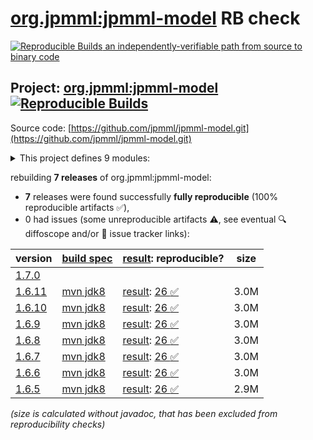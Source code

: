 [org.jpmml:jpmml-model](https://central.sonatype.com/artifact/org.jpmml/jpmml-model/versions) RB check
=======

[![Reproducible Builds](https://reproducible-builds.org/images/logos/rb.svg) an independently-verifiable path from source to binary code](https://reproducible-builds.org/)

## Project: [org.jpmml:jpmml-model](https://central.sonatype.com/artifact/org.jpmml/jpmml-model/versions) [![Reproducible Builds](https://img.shields.io/endpoint?url=https://raw.githubusercontent.com/jvm-repo-rebuild/reproducible-central/master/content/org/jpmml/jpmml-model/badge.json)](https://github.com/jvm-repo-rebuild/reproducible-central/blob/master/content/org/jpmml/jpmml-model/README.md)

Source code: [https://github.com/jpmml/jpmml-model.git](https://github.com/jpmml/jpmml-model.git)

<details><summary>This project defines 9 modules:</summary>

* [org.jpmml:jpmml-model](https://central.sonatype.com/artifact/org.jpmml/jpmml-model/overview)
* [org.jpmml:pmml-agent](https://central.sonatype.com/artifact/org.jpmml/pmml-agent/overview)
* [org.jpmml:pmml-model](https://central.sonatype.com/artifact/org.jpmml/pmml-model/overview)
* [org.jpmml:pmml-model-gwt](https://central.sonatype.com/artifact/org.jpmml/pmml-model-gwt/overview)
* [org.jpmml:pmml-model-jackson](https://central.sonatype.com/artifact/org.jpmml/pmml-model-jackson/overview)
* [org.jpmml:pmml-model-kryo](https://central.sonatype.com/artifact/org.jpmml/pmml-model-kryo/overview)
* [org.jpmml:pmml-model-metro](https://central.sonatype.com/artifact/org.jpmml/pmml-model-metro/overview)
* [org.jpmml:pmml-model-moxy](https://central.sonatype.com/artifact/org.jpmml/pmml-model-moxy/overview)
* [org.jpmml:pmml-xjc](https://central.sonatype.com/artifact/org.jpmml/pmml-xjc/overview)
</details>

rebuilding **7 releases** of org.jpmml:jpmml-model:
- **7** releases were found successfully **fully reproducible** (100% reproducible artifacts :white_check_mark:),
- 0 had issues (some unreproducible artifacts :warning:, see eventual :mag: diffoscope and/or :memo: issue tracker links):

| version | [build spec](/BUILDSPEC.md) | [result](https://reproducible-builds.org/docs/jvm/): reproducible? | size |
| -- | --------- | ------ | -- |
| [1.7.0](https://central.sonatype.com/artifact/org.jpmml/jpmml-model/1.7.0/pom) | | | |
| [1.6.11](https://central.sonatype.com/artifact/org.jpmml/jpmml-model/1.6.11/pom) | [mvn jdk8](jpmml-model-1.6.11.buildspec) | [result](jpmml-model-1.6.11.buildinfo): [26 :white_check_mark: ](jpmml-model-1.6.11.buildcompare) | 3.0M |
| [1.6.10](https://central.sonatype.com/artifact/org.jpmml/jpmml-model/1.6.10/pom) | [mvn jdk8](jpmml-model-1.6.10.buildspec) | [result](jpmml-model-1.6.10.buildinfo): [26 :white_check_mark: ](jpmml-model-1.6.10.buildcompare) | 3.0M |
| [1.6.9](https://central.sonatype.com/artifact/org.jpmml/jpmml-model/1.6.9/pom) | [mvn jdk8](jpmml-model-1.6.9.buildspec) | [result](jpmml-model-1.6.9.buildinfo): [26 :white_check_mark: ](jpmml-model-1.6.9.buildcompare) | 3.0M |
| [1.6.8](https://central.sonatype.com/artifact/org.jpmml/jpmml-model/1.6.8/pom) | [mvn jdk8](jpmml-model-1.6.8.buildspec) | [result](jpmml-model-1.6.8.buildinfo): [26 :white_check_mark: ](jpmml-model-1.6.8.buildcompare) | 3.0M |
| [1.6.7](https://central.sonatype.com/artifact/org.jpmml/jpmml-model/1.6.7/pom) | [mvn jdk8](jpmml-model-1.6.7.buildspec) | [result](jpmml-model-1.6.7.buildinfo): [26 :white_check_mark: ](jpmml-model-1.6.7.buildcompare) | 3.0M |
| [1.6.6](https://central.sonatype.com/artifact/org.jpmml/jpmml-model/1.6.6/pom) | [mvn jdk8](jpmml-model-1.6.6.buildspec) | [result](jpmml-model-1.6.6.buildinfo): [26 :white_check_mark: ](jpmml-model-1.6.6.buildcompare) | 3.0M |
| [1.6.5](https://central.sonatype.com/artifact/org.jpmml/jpmml-model/1.6.5/pom) | [mvn jdk8](jpmml-model-1.6.5.buildspec) | [result](jpmml-model-1.6.5.buildinfo): [26 :white_check_mark: ](jpmml-model-1.6.5.buildcompare) | 2.9M |

<i>(size is calculated without javadoc, that has been excluded from reproducibility checks)</i>
